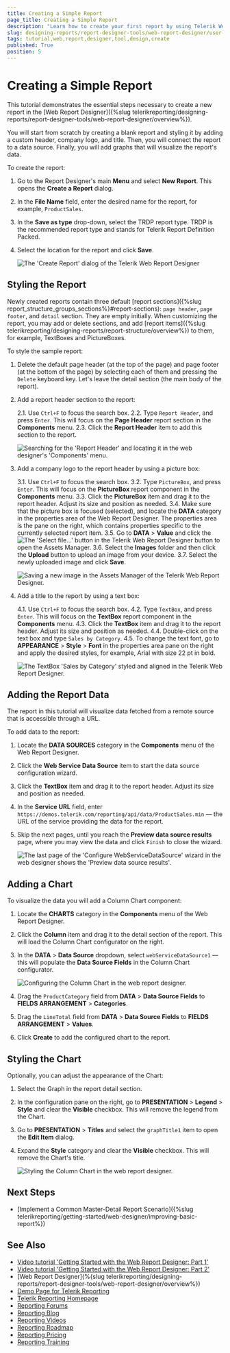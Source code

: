 ```yaml
---
title: Creating a Simple Report
page_title: Creating a Simple Report
description: "Learn how to create your first report by using Telerik Web Report Designer: you will add a data source, a company logo, a custom title, and a graph that will display the report's data."
slug: designing-reports/report-designer-tools/web-report-designer/user-guide/creating-report-in-wrd
tags: tutorial,web,report,designer,tool,design,create
published: True
position: 5
---
```


# Creating a Simple Report

This tutorial demonstrates the essential steps necessary to create a new report in the [Web Report Designer]({%slug telerikreporting/designing-reports/report-designer-tools/web-report-designer/overview%}).

You will start from scratch by creating a blank report and styling it by adding a custom header, company logo, and title. Then, you will connect the report to a data source. Finally, you will add graphs that will visualize the report's data.

To create the report:

1. Go to the Report Designer's main **Menu** and select **New Report**. This opens the **Create a Report** dialog.
1. In the **File Name** field, enter the desired name for the report, for example, `ProductSales`.
1. In the **Save as type** drop-down, select the TRDP report type. TRDP is the recommended report type and stands for Telerik Report Definition Packed.
1. Select the location for the report and click **Save**.

	![The 'Create Report' dialog of the Telerik Web Report Designer](../../../../getting-started/web-designer/images/create-trdp-report-web-designer.png)

## Styling the Report

Newly created reports contain three default [report sections]({%slug report_structure_groups_sections%}#report-sections): `page header`, `page footer`, and `detail` section. They are empty initially. When customizing the report, you may add or delete sections, and add [report items]({%slug telerikreporting/designing-reports/report-structure/overview%}) to them, for example, TextBoxes and PictureBoxes.

To style the sample report:

1. Delete the default page header (at the top of the page) and page footer (at the bottom of the page) by selecting each of them and pressing the `Delete` keyboard key. Let's leave the detail section (the main body of the report).
1. Add a report header section to the report:

	2.1. Use `Ctrl+F` to focus the search box.
	2.2. Type `Report Header`, and press `Enter`. This will focus on the **Page Header** report section in the **Components** menu.
	2.3. Click the **Report Header** item to add this section to the report.

	![Searching for the 'Report Header' and locating it in the web designer's 'Components' menu.](../../../../getting-started/web-designer/images/locate-report-header-component.png)

1. Add a company logo to the report header by using a picture box:

	3.1. Use `Ctrl+F` to focus the search box.
	3.2. Type `PictureBox`, and press `Enter`. This will focus on the **PictureBox** report component in the **Components** menu.
	3.3. Click the **PictureBox** item and drag it to the report header. Adjust its size and position as needed.
	3.4. Make sure that the picture box is focused (selected), and locate the **DATA** category in the properties area of the Web Report Designer. The properties area is the pane on the right, which contains properties specific to the currently selected report item.
	3.5. Go to **DATA** > **Value** and click the ![The 'Select file...' button in the Telerik Web Report Designer](./images/select-file-button.png) button to open the Assets Manager.
	3.6. Select the **Images** folder and then click the **Upload** button to upload an image from your device.
	3.7. Select the newly uploaded image and click **Save**.

	![Saving a new image in the Assets Manager of the Telerik Web Report Designer.](./images/add-image-to-picture-box.png)

1. Add a title to the report by using a text box:

	4.1. Use `Ctrl+F` to focus the search box.
	4.2. Type `TextBox`, and press `Enter`. This will focus on the **TextBox** report component in the **Components** menu.
	4.3. Click the **TextBox** item and drag it to the report header. Adjust its size and position as needed.
	4.4. Double-click on the text box and type `Sales by Category`.
	4.5. To change the text font, go to **APPEARANCE** > **Style** > **Font** in the properties area pane on the right and apply the desired styles, for example, Arial with size 22 pt in bold.

	![The TextBox 'Sales by Category' styled and aligned in the Telerik Web Report Designer.](../../../../getting-started/web-designer/images/style-and-align-textbox-web-designer.png)

## Adding the Report Data

The report in this tutorial will visualize data fetched from a remote source that is accessible through a URL.

To add data to the report:

1. Locate the **DATA SOURCES** category in the **Components** menu of the Web Report Designer.
1. Click the **Web Service Data Source** item to start the data source configuration wizard.
1. Click the **TextBox** item and drag it to the report header. Adjust its size and position as needed.
1. In the **Service URL** field, enter `https://demos.telerik.com/reporting/api/data/ProductSales.min` — the URL of the service providing the data for the report.
1. Skip the next pages, until you reach the **Preview data source results** page, where you may view the data and click `Finish` to close the wizard.

	![The last page of the 'Configure WebServiceDataSource' wizard in the web designer shows the 'Preview data source results'.](../../../../getting-started/web-designer/images/preview-data-web-service-data-source-web-designer.png)

## Adding a Chart

To visualize the data you will add a Column Chart component:

1. Locate the **CHARTS** category in the **Components** menu of the Web Report Designer.
1. Click the **Column** item and drag it to the detail section of the report. This will load the Column Chart configurator on the right.
1. In the **DATA** > **Data Source** dropdown, select `webServiceDataSource1` — this will populate the **Data Source Fields** in the Column Chart configurator.

	![Configuring the Column Chart in the web report designer.](../../../../getting-started/web-designer/images/configure-column-chart-web-designer.png)

1. Drag the `ProductCategory` field from **DATA** > **Data Source Fields** to **FIELDS ARRANGEMENT** > **Categories**.
1. Drag the `LineTotal` field from **DATA** > **Data Source Fields** to **FIELDS ARRANGEMENT** > **Values**.
1. Click **Create** to add the configured chart to the report.

## Styling the Chart

Optionally, you can adjust the appearance of the Chart:

1. Select the Graph in the report detail section.
1. In the configuration pane on the right, go to **PRESENTATION** > **Legend** > **Style** and clear the **Visible** checkbox. This will remove the legend from the Chart.
1. Go to **PRESENTATION** > **Titles** and select the `graphTitle1` item to open the **Edit Item** dialog.
1. Expand the **Style** category and clear the **Visible** checkbox. This will remove the Chart's title.

	![Styling the Column Chart in the web report designer.](../../../../getting-started/web-designer/images/style-column-chart-web-designer.png)

## Next Steps

* [Implement a Common Master-Detail Report Scenario]({%slug telerikreporting/getting-started/web-designer/improving-basic-report%})

## See Also

* [Video tutorial 'Getting Started with the Web Report Designer: Part 1'](https://www.youtube.com/watch?v=L-utkcB8-5c)
* [Video tutorial 'Getting Started with the Web Report Designer: Part 2'](https://www.youtube.com/watch?v=DXKlgq-MYIU)
* [Web Report Designer](%{slug telerikreporting/designing-reports/report-designer-tools/web-report-designer/overview%})
* [Demo Page for Telerik Reporting](https://demos.telerik.com/reporting)
* [Telerik Reporting Homepage](https://www.telerik.com/products/reporting)
* [Reporting Forums](https://www.telerik.com/forums/reporting)
* [Reporting Blog](https://www.telerik.com/blogs/tag/reporting)
* [Reporting Videos](https://www.telerik.com/videos/reporting)
* [Reporting Roadmap](https://www.telerik.com/support/whats-new/reporting/roadmap)
* [Reporting Pricing](https://www.telerik.com/purchase/individual/reporting)
* [Reporting Training](https://learn.telerik.com/learn/course/external/view/elearning/19/reporting-report-server-training)
